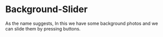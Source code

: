 # Background-Slider
As the name suggests, In this we have some background photos and we can slide them by pressing buttons.
